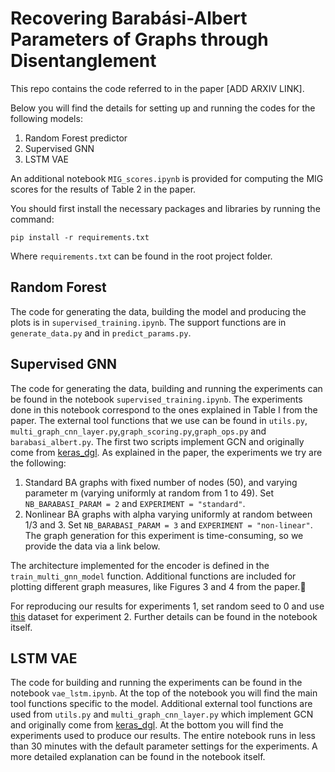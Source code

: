 # Recovering Barabási-Albert Parameters of Graphs through Disentanglement

This repo contains the code referred to in the paper [ADD ARXIV LINK].

Below you will find the details for setting up and running the codes for the following 
models:

1. Random Forest predictor 
2. Supervised GNN
3. LSTM VAE

An additional notebook `MIG_scores.ipynb` is provided for computing the MIG scores for the results of Table 2 in the paper.

You should first install the necessary packages and libraries 
by running the command:

`pip install -r requirements.txt`

Where `requirements.txt` can be found in the root project folder.  

## Random Forest 

The code for generating the data, building the model and producing the plots is in `supervised_training.ipynb`. The support functions are in `generate_data.py` and in  `predict_params.py`. 

## Supervised GNN

The code for generating the data, building and running the experiments can be found in the notebook
`supervised_training.ipynb`. The experiments done in this notebook correspond to the ones explained in Table I from the paper. The external tool functions that we use can be found in  `utils.py`, `multi_graph_cnn_layer.py`,`graph_scoring.py`,`graph_ops.py` and `barabasi_albert.py`. The first two scripts implement GCN and originally come from [keras_dgl](https://github.com/vermaMachineLearning/keras-deep-graph-learning).  As explained in the paper, the experiments we try are the following:


1. Standard BA graphs with fixed number of nodes (50), and varying parameter m (varying uniformly at random from 1 to 49). Set `NB_BARABASI_PARAM = 2` and `EXPERIMENT = "standard"`.
2. Nonlinear BA graphs with alpha varying uniformly at random between 1/3 and 3. Set `NB_BARABASI_PARAM = 3` and `EXPERIMENT = "non-linear"`. The graph generation for this experiment is time-consuming, so we provide the data via a link below.

The architecture implemented for the encoder is defined in the `train_multi_gnn_model` function. Additional functions are included for plotting different graph measures, like Figures 3 and 4 from the paper.

For reproducing our results for experiments 1, set random seed to 0 and use [this](https://drive.google.com/drive/folders/1pTRsN76DZQ0JoqRvgW-s6RBiz19ngquj) dataset for experiment 2. Further details can be found in the notebook itself.

## LSTM VAE

The code for building and running the experiments can be found in the notebook
`vae_lstm.ipynb`. At the top of the notebook you will find the main tool
functions specific to the model. Additional external tool functions are used from 
`utils.py` and `multi_graph_cnn_layer.py` which implement GCN and originally come 
from [keras_dgl](https://github.com/vermaMachineLearning/keras-deep-graph-learning). 
At the bottom you will find the experiments used to produce our results. The entire
notebook runs in less than 30 minutes with the default parameter 
settings for the experiments. A more detailed explanation can be found in the notebook itself. 
